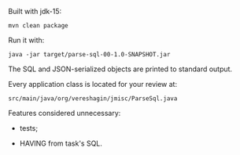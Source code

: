Built with jdk-15:
```
mvn clean package
```
Run it with:
```
java -jar target/parse-sql-00-1.0-SNAPSHOT.jar
```

The SQL and JSON-serialized objects are printed to standard output.

Every application class is located for your review at:
```
src/main/java/org/vereshagin/jmisc/ParseSql.java
```

Features considered unnecessary:

- tests;

- HAVING from task's SQL.

